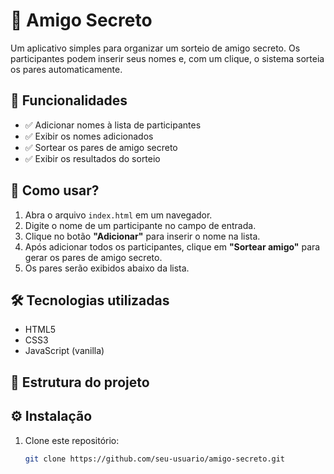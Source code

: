 # 🎁 Amigo Secreto  

Um aplicativo simples para organizar um sorteio de amigo secreto. Os participantes podem inserir seus nomes e, com um clique, o sistema sorteia os pares automaticamente.  

## 📌 Funcionalidades  
- ✅ Adicionar nomes à lista de participantes  
- ✅ Exibir os nomes adicionados  
- ✅ Sortear os pares de amigo secreto  
- ✅ Exibir os resultados do sorteio  

## 🚀 Como usar?  
1. Abra o arquivo `index.html` em um navegador.  
2. Digite o nome de um participante no campo de entrada.  
3. Clique no botão **"Adicionar"** para inserir o nome na lista.  
4. Após adicionar todos os participantes, clique em **"Sortear amigo"** para gerar os pares de amigo secreto.  
5. Os pares serão exibidos abaixo da lista.  

## 🛠️ Tecnologias utilizadas  
- HTML5  
- CSS3  
- JavaScript (vanilla)  

## 📂 Estrutura do projeto  


## ⚙️ Instalação  
1. Clone este repositório:  
   ```bash
   git clone https://github.com/seu-usuario/amigo-secreto.git

